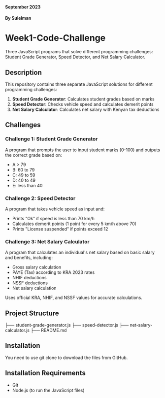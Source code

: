 #### September 2023

#### By Suleiman

# Week1-Code-Challenge

Three JavaScript programs that solve different programming challenges: Student Grade Generator, Speed Detector, and Net Salary Calculator.

## Description

This repository contains three separate JavaScript solutions for different programming challenges:

1. **Student Grade Generator**: Calculates student grades based on marks
2. **Speed Detector**: Checks vehicle speed and calculates demerit points
3. **Net Salary Calculator**: Calculates net salary with Kenyan tax deductions

## Challenges

### Challenge 1: Student Grade Generator
A program that prompts the user to input student marks (0-100) and outputs the correct grade based on:
- A > 79
- B: 60 to 79
- C: 49 to 59
- D: 40 to 49
- E: less than 40

### Challenge 2: Speed Detector
A program that takes vehicle speed as input and:
- Prints "Ok" if speed is less than 70 km/h
- Calculates demerit points (1 point for every 5 km/h above 70)
- Prints "License suspended" if points exceed 12

### Challenge 3: Net Salary Calculator
A program that calculates an individual's net salary based on basic salary and benefits, including:
- Gross salary calculation
- PAYE (Tax) according to KRA 2023 rates
- NHIF deductions
- NSSF deductions
- Net salary calculation

Uses official KRA, NHIF, and NSSF values for accurate calculations.

## Project Structure
├── student-grade-generator.js
├── speed-detector.js
├── net-salary-calculator.js
├── README.md

## Installation
You need to use git clone to download the files from GitHub.

## Installation Requirements
- Git
- Node.js (to run the JavaScript files)

